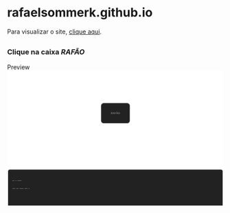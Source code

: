 # rafaelsommerk.github.io
Para visualizar o site, [clique aqui](https://rafaelsommerk.github.io).
##
### Clique na caixa $RAFÃO$
Preview
[<img src='img/captura.png'></img>](https://rafaelsommerk.github.io)
# 
